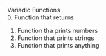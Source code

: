 Variadic Functions  
0. Function that returns  
1. Function tha prints numbers  
2. Function that prints strings  
3. Function that prints anything
